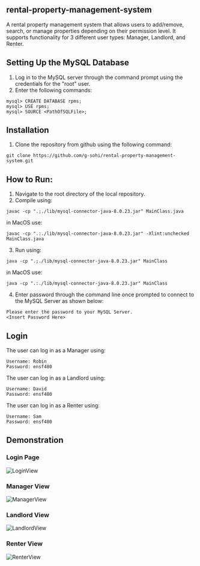 ## rental-property-management-system
A rental property management system that allows users to add/remove, search, or manage properties depending on their permission level. It supports functionality for 3 different user types: Manager, Landlord, and Renter.

## Setting Up the MySQL Database
1. Log in to the MySQL server through the command prompt using the credentials for the "root" user.
2. Enter the following commands:
```
mysql> CREATE DATABASE rpms;
mysql> USE rpms;
mysql> SOURCE <PathOfSQLFile>;
```
 
## Installation
1. Clone the repository from github using the following command:
```
git clone https://github.com/g-sohi/rental-property-management-system.git
```

## How to Run:
1. Navigate to the root directory of the local repository.
2. Compile using: 
```
javac -cp ".;./lib/mysql-connector-java-8.0.23.jar" MainClass.java
```
in MacOS use:
```
javac -cp ".:./lib/mysql-connector-java-8.0.23.jar" -Xlint:unchecked MainClass.java

```
3. Run using:
```
java -cp ".;./lib/mysql-connector-java-8.0.23.jar" MainClass
```
in MacOS use:
```
java -cp ".:./lib/mysql-connector-java-8.0.23.jar" MainClass

```
4. Enter password through the command line once prompted to connect to the MySQL Server as shown below:
```
Please enter the password to your MySQL Server.
<Insert Password Here>
```

## Login
The user can log in as a Manager using:
```
Username: Robin
Password: ensf480
```

The user can log in as a Landlord using:
```
Username: David
Password: ensf480
```

The user can log in as a Renter using:
```
Username: Sam
Password: ensf480
```

## Demonstration
### Login Page
![LoginView](Login.gif)

### Manager View
![ManagerView](Manager.gif)

### Landlord View
![LandlordView](Landlord.gif)

### Renter View
![RenterView](Renter.gif)
